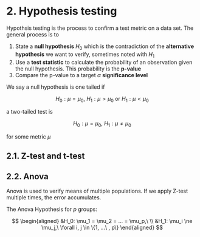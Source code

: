 # 2. Hypothesis testing

Hypothsis testing is the process to confirm a test metric on a data set. The general process is to

1. State a **null hypothesis** $H_0$ which is the contradiction of the **alternative hypothesis** we want to verify, sometimes noted with $H_1$
2. Use a **test statistic** to calculate the probability of an observation given the null hypothesis. This probability is the **p-value**
3. Compare the p-value to a target $\alpha$ **significance level**

We say a null hypothesis is one tailed if

$$H_0: \mu = \mu_0,\ H_1 : \mu > \mu_0 \text{ or } H_1 : \mu < \mu_0$$

a two-tailed test is

$$H_0: \mu = \mu_0,\ H_1 : \mu \ne \mu_0$$

for some metric $\mu$

## **2.1. Z-test and t-test**

## **2.2. Anova**

Anova is used to verify means of multiple populations. If we apply Z-test multiple times, the error accumulates.

The Anova Hypothesis for $p$ groups:

$$
\begin{aligned}
&H_0: \mu_1 = \mu_2 = ... = \mu_p,\  \\
&H_1: \mu_i \ne \mu_j,\ \forall i, j \in \{1, ...\ , p\}
\end{aligned}
$$

